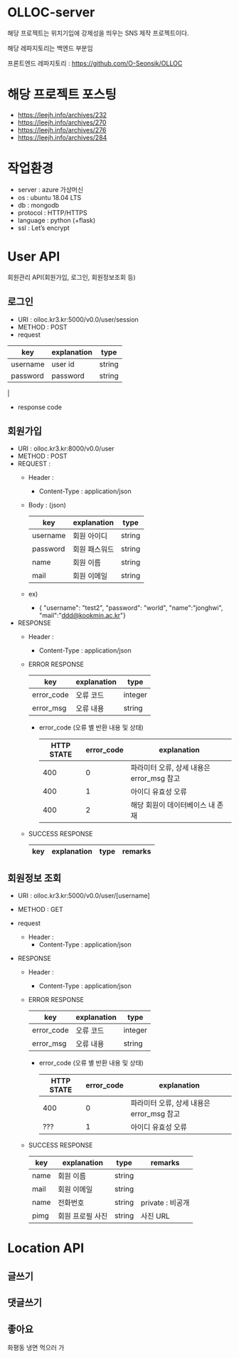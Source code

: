 # OLLOC-server
해당 프로젝트는 위치기입에 강제성을 띄우는 SNS 제작 프로젝트이다.

해당 레파지토리는 백엔드 부분임 

프론트엔드 레파지토리 : https://github.com/O-Seonsik/OLLOC

# 해당 프로젝트 포스팅
- https://leejh.info/archives/232
- https://leejh.info/archives/270
- https://leejh.info/archives/276
- https://leejh.info/archives/284


# 작업환경
- server : azure 가상머신
- os : ubuntu 18.04 LTS
- db : mongodb
- protocol : HTTP/HTTPS
- language : python (+flask)
- ssl : Let’s encrypt

# User API
회원관리 API(회원가입, 로그인, 회원정보조회 등)
## 로그인
- URI : olloc.kr3.kr:5000/v0.0/user/session
- METHOD : POST
- request

| key | explanation | type |
|--- |--- |--- |
| username | user id | string |
| password | password | string |
|
- response code

## 회원가입
- URI : olloc.kr3.kr:8000/v0.0/user
- METHOD : POST
- REQUEST :
    - Header : 
        - Content-Type : application/json
    - Body : (json)

        | key | explanation | type |
        |--- |--- |--- |
        |username| 회원 아이디 | string |
        |password| 회원 패스워드 | string |
        |name| 회원 이름 | string |
        |mail| 회원 이메일 | string |
    - ex)
        - { "username": "test2", "password": "world", "name":"jonghwi", "mail":"ddd@kookmin.ac.kr"}
- RESPONSE
    - Header : 
        - Content-Type : application/json
    - ERROR RESPONSE
    
        |    key   | explanation |   type  |
        | -------- | ----------- |-------- |
        |error_code| 오류 코드     | integer | 
        |error_msg | 오류 내용  | string  |
        
        - error_code (오류 별 반환 내용 및 상태)
        
            | HTTP STATE | error_code | explanation |
            |----------- | ---------- | ----------- |
            | 400 |0| 파라미터 오류, 상세 내용은 error_msg 참고 |
            | 400 |1|아이디 유효성 오류 | 아이디에 특수문자 존재 등|
            | 400 |2|해당 회원이 데이터베이스 내 존재|
    
    - SUCCESS RESPONSE
        
        | key | explanation | type | remarks |
        | --- |------------ |----- | ------- |


## 회원정보 조회
- URI : olloc.kr3.kr:5000/v0.0/user/[username]
- METHOD : GET
- request
    - Header : 
        - Content-Type : application/json

- RESPONSE
    - Header : 
        - Content-Type : application/json
        
    - ERROR RESPONSE
    
        |    key   | explanation |   type  |
        | -------- | ----------- |-------- |
        |error_code| 오류 코드     | integer | 
        |error_msg | 오류 내용     | string  |
    
        - error_code (오류 별 반환 내용 및 상태)
        
            | HTTP STATE | error_code | explanation |
            |----------- | ---------- | ----------- |
            | 400 |0| 파라미터 오류, 상세 내용은 error_msg 참고 |
            | ??? |1|아이디 유효성 오류 | 아이디에 특수문자 존재 등|
    
    - SUCCESS RESPONSE
    
        | key | explanation | type | remarks |
        | --- |------------ |----- | ------- |
        |name| 회원 이름 | string |
        |mail| 회원 이메일 | string |
        |name| 전화번호 | string | private : 비공개 |
        |pimg| 회원 프로필 사진 | string | 사진 URL |


# Location API
## 글쓰기
## 댓글쓰기
## 좋아요


화평동 냉면 먹으러 가
